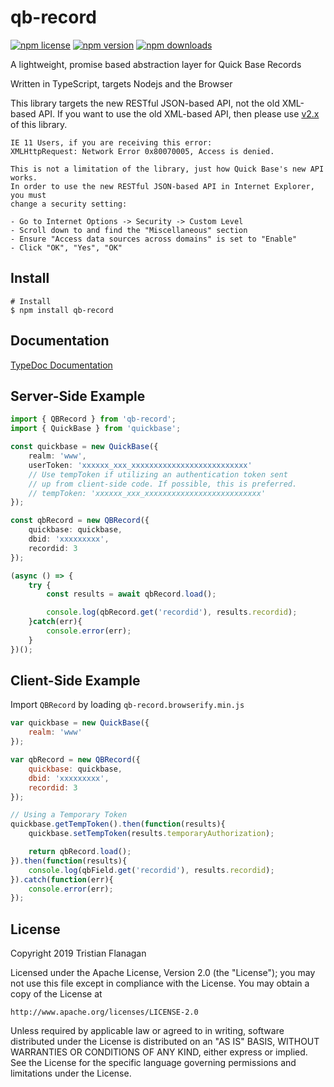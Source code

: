 qb-record
=========

[![npm license](https://img.shields.io/npm/l/qb-record.svg)](https://www.npmjs.com/package/qb-record) [![npm version](https://img.shields.io/npm/v/qb-record.svg)](https://www.npmjs.com/package/qb-record) [![npm downloads](https://img.shields.io/npm/dm/qb-record.svg)](https://www.npmjs.com/package/qb-record)

A lightweight, promise based abstraction layer for Quick Base Records

Written in TypeScript, targets Nodejs and the Browser

This library targets the new RESTful JSON-based API, not the old XML-based API. If you want to use the old XML-based API, then please use [v2.x](https://github.com/tflanagan/node-qb-record/tree/v2.x/) of this library.

```
IE 11 Users, if you are receiving this error:
XMLHttpRequest: Network Error 0x80070005, Access is denied.

This is not a limitation of the library, just how Quick Base's new API works.
In order to use the new RESTful JSON-based API in Internet Explorer, you must
change a security setting:

- Go to Internet Options -> Security -> Custom Level
- Scroll down to and find the "Miscellaneous" section
- Ensure "Access data sources across domains" is set to "Enable"
- Click "OK", "Yes", "OK"
```

Install
-------
```
# Install
$ npm install qb-record
```

Documentation
-------------

[TypeDoc Documentation](https://tflanagan.github.io/node-qb-record/)

Server-Side Example
-------------------
```typescript
import { QBRecord } from 'qb-record';
import { QuickBase } from 'quickbase';

const quickbase = new QuickBase({
    realm: 'www',
    userToken: 'xxxxxx_xxx_xxxxxxxxxxxxxxxxxxxxxxxxxx'
    // Use tempToken if utilizing an authentication token sent
    // up from client-side code. If possible, this is preferred.
    // tempToken: 'xxxxxx_xxx_xxxxxxxxxxxxxxxxxxxxxxxxxx'
});

const qbRecord = new QBRecord({
	quickbase: quickbase,
	dbid: 'xxxxxxxxx',
	recordid: 3
});

(async () => {
    try {
        const results = await qbRecord.load();

        console.log(qbRecord.get('recordid'), results.recordid);
    }catch(err){
        console.error(err);
    }
})();
```

Client-Side Example
-------------------
Import `QBRecord` by loading `qb-record.browserify.min.js`

```javascript
var quickbase = new QuickBase({
    realm: 'www'
});

var qbRecord = new QBRecord({
	quickbase: quickbase,
	dbid: 'xxxxxxxxx',
	recordid: 3
});

// Using a Temporary Token
quickbase.getTempToken().then(function(results){
    quickbase.setTempToken(results.temporaryAuthorization);

    return qbRecord.load();
}).then(function(results){
    console.log(qbField.get('recordid'), results.recordid);
}).catch(function(err){
    console.error(err);
});
```

License
-------
Copyright 2019 Tristian Flanagan

Licensed under the Apache License, Version 2.0 (the "License");
you may not use this file except in compliance with the License.
You may obtain a copy of the License at

    http://www.apache.org/licenses/LICENSE-2.0

Unless required by applicable law or agreed to in writing, software
distributed under the License is distributed on an "AS IS" BASIS,
WITHOUT WARRANTIES OR CONDITIONS OF ANY KIND, either express or implied.
See the License for the specific language governing permissions and
limitations under the License.
